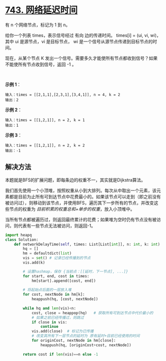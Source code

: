 # [743. 网络延迟时间](https://leetcode-cn.com/problems/network-delay-time/)

有 n 个网络节点，标记为 1 到 n。

给你一个列表 times，表示信号经过 有向 边的传递时间。 times[i] = (ui, vi, wi)，其中 ui 是源节点，vi 是目标节点， wi 是一个信号从源节点传递到目标节点的时间。

现在，从某个节点 K 发出一个信号。需要多久才能使所有节点都收到信号？如果不能使所有节点收到信号，返回 -1 。

 

**示例 1**：
```
输入：times = [[2,1,1],[2,3,1],[3,4,1]], n = 4, k = 2
输出：2
```

**示例 2**：
```
输入：times = [[1,2,1]], n = 2, k = 1
输出：1
```

**示例 3**：
```
输入：times = [[1,2,1]], n = 2, k = 2
输出：-1
```

## 解决方法

本题就是BFS的扩展问题，即每条边的权重不一，其实就是Dijkstra算法。

我们首先使用一个小顶堆，按照权重从小到大排列。每次从中取出一个元素，该元素都是目前为止所有可到达节点中花费最小的。如果该节点可以走到（即之前没有被访问过），则移动到该节点，并使用BFS，遍历其下一步所有的节点，并改变这些节点的权重为 *目前积累的权重总和+单步的权重*，放入小顶堆中。

当所有节点都被遍历过，则返回最终累计的花费；如果堆为空时仍有节点没有被访问，则代表有一些节点无法被访问，则返回-1。

```py
import heapq
class Solution:
    def networkDelayTime(self, times: List[List[int]], n: int, k: int) -> int:
        hq = []
        hm = defaultdict(list)
        vis = set() # 记录已经传播到的节点
        vis.add(k)

        # 设置hashmap，保存 {当前点：[[延时，下一节点], ...]}
        for start, end, cost in times:
            hm[start].append([cost, end])
        
        # 将起始点后面的一层放入堆
        for cost, nextNode in hm[k]:
            heappush(hq, [cost, nextNode])
        
        while hq and len(vis)<n:
            cost, close = heappop(hq)   # 获取所有可到达节点中代价最小的
            # 如果之前已经传播过，则跳过
            if close in vis:
                continue
            vis.add(close)  # 标记为已传播
            # 改变其所有下一层节点的延时为 原有延时+目前已经使用的时间
            for originCost, nextNode in hm[close]:
                heappush(hq, [originCost+cost, nextNode])
        
        return cost if len(vis)==n else -1
```